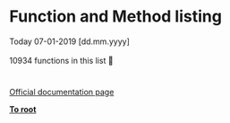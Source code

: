 # Function and Method listing




<div class="phpcode"><span class="html">
Today 07-01-2019 [dd.mm.yyyy]<br><br>10934 functions in this list &#x1F37A;</span>
</div>
  

#

[Official documentation page](https://www.php.net/manual/en/indexes.functions.php)

**[To root](/README.md)**